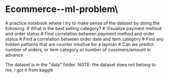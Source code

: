 # Ecommerce--ml-problem\
A practice notebook where i try to make sense of the  dataset by doing the following:
      # What is the best selling category?
      # Visualize payment method and order status
      # Find correlation between payment method and order status
      # Find a correlation between order date and item category
      # Find any hidden patterns that are counter intuitive for a layman
      # Can we predict number of orders, or item category or number of cusomers/amount in advance
      
 
 The dataset is in the "data" folder. 
 NOTE: the dataset does not belong to me, i got it from kaggle 
